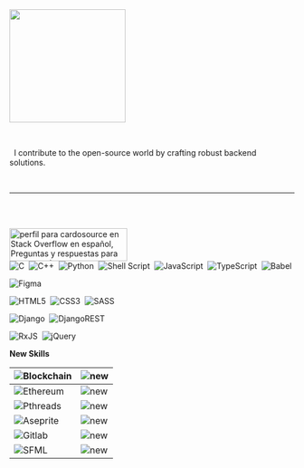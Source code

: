 <div style="display: inline-block;">
  <img align="left" width="205px" height="200px" src="https://c.tenor.com/BZaWjKzYBLQAAAAd/tenor.gif">    

  <p>&nbsp; </p>
</div>
  <p>&nbsp;&nbsp;I contribute to the open-source world by crafting robust backend solutions.</p>
   <br/>
<hr/>
<br/>
<br/>
    
  <a  href="https://es.stackoverflow.com/users/329668/cardosource"><img src="https://es.stackoverflow.com/users/flair/329668.png" width="208" height="58" alt="perfil para cardosource en Stack Overflow en espa&#241;ol, Preguntas y respuestas para programadores y profesionales de la inform&#225;tica" title="perfil para cardosource en Stack Overflow en espa&#241;ol, Preguntas y respuestas para programadores y profesionales de la inform&#225;tica"></a>                
![C](https://img.shields.io/badge/c-%2300599C.svg?style=for-the-badge&logo=c&logoColor=white)&nbsp;&nbsp;![C++](https://img.shields.io/badge/c++-%2300599C.svg?style=for-the-badge&logo=c%2B%2B&logoColor=white)&nbsp;&nbsp;![Python](https://img.shields.io/badge/python-3670A0?style=for-the-badge&logo=python&logoColor=ffdd54)&nbsp;&nbsp;![Shell Script](https://img.shields.io/badge/shell_script-%23121011.svg?style=for-the-badge&logo=gnu-bash&logoColor=white)&nbsp;&nbsp;![JavaScript](https://img.shields.io/badge/javascript-%23323330.svg?style=for-the-badge&logo=javascript&logoColor=%23F7DF1E)&nbsp;&nbsp;![TypeScript](https://img.shields.io/badge/typescript-%23007ACC.svg?style=for-the-badge&logo=typescript&logoColor=white)&nbsp;&nbsp;![Babel](https://img.shields.io/badge/Babel-F9DC3e?style=for-the-badge&logo=babel&logoColor=black)                      

![Figma](https://img.shields.io/badge/figma-%23F24E1E.svg?style=for-the-badge&logo=figma&logoColor=white)

![HTML5](https://img.shields.io/badge/html5-%23E34F26.svg?style=for-the-badge&logo=html5&logoColor=white)&nbsp;&nbsp;![CSS3](https://img.shields.io/badge/css3-%231572B6.svg?style=for-the-badge&logo=css3&logoColor=white)&nbsp;&nbsp;![SASS](https://img.shields.io/badge/SASS-hotpink.svg?style=for-the-badge&logo=SASS&logoColor=white)

![Django](https://img.shields.io/badge/django-%23092E20.svg?style=for-the-badge&logo=django&logoColor=white)&nbsp;&nbsp;![DjangoREST](https://img.shields.io/badge/DJANGO-REST-ff1709?style=for-the-badge&logo=django&logoColor=white&color=ff1709&labelColor=gray)



![RxJS](https://img.shields.io/badge/rxjs-%23B7178C.svg?style=for-the-badge&logo=reactivex&logoColor=white)&nbsp;&nbsp;![jQuery](https://img.shields.io/badge/jquery-%230769AD.svg?style=for-the-badge&logo=jquery&logoColor=white)

__New Skills__                                              

|  ![Blockchain](https://img.shields.io/badge/Blockchain-0E76A8?style=for-the-badge&logo=blockchaindotcom&logoColor=white)         | ![new](https://img.shields.io/badge/new-red?style=for-the-badge&logoColor=white)                          |
| :---------- |  :---------------------------------- |
| ![Ethereum](https://img.shields.io/badge/Ethereum-3C3C3D.svg?style=for-the-badge&logo=Ethereum&logoColor=white)        | ![new](https://img.shields.io/badge/new-red?style=for-the-badge&logoColor=white)                          |
| ![Pthreads](https://img.shields.io/badge/Pthreads-0078D4?style=for-the-badge&logo=c&logoColor=white)        | ![new](https://img.shields.io/badge/new-red?style=for-the-badge&logoColor=white)                          |
| ![Aseprite](https://img.shields.io/badge/Aseprite-7D929E.svg?style=for-the-badge&logo=Aseprite&logoColor=white)      | ![new](https://img.shields.io/badge/new-red?style=for-the-badge&logoColor=white)                          |
| ![Gitlab](https://img.shields.io/badge/GitLab-FC6D26.svg?style=for-the-badge&logo=GitLab&logoColor=white)    | ![new](https://img.shields.io/badge/new-red?style=for-the-badge&logoColor=white)                          |
|![SFML](https://img.shields.io/badge/SFML-8CC445.svg?style=for-the-badge&logo=SFML&logoColor=white)        | ![new](https://img.shields.io/badge/new-red?style=for-the-badge&logoColor=white)                          |
 
